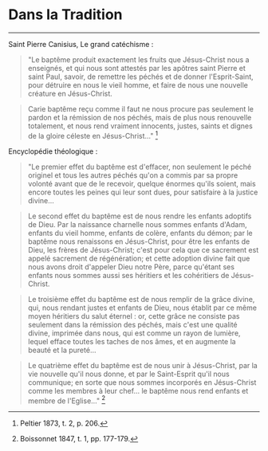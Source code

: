 # Dans la Tradition

***

Saint Pierre Canisius, Le grand catéchisme :

> "Le baptême produit exactement les fruits que Jésus-Christ nous a enseignés, et qui nous sont attestés par les apôtres saint Pierre et saint Paul, savoir, de remettre les péchés et de donner l'Esprit-Saint, pour détruire en nous le vieil homme, et faire de nous une nouvelle créature en Jésus-Christ. 

> Carie baptême reçu comme il faut ne nous procure pas seulement le pardon et la rémission de nos péchés, mais de plus nous renouvelle totalement, et nous rend vraiment innocents, justes, saints et dignes de la gloire céleste en Jésus-Christ..." [^1]

[^1]: Peltier 1873, t. 2, p. 206.

Encyclopédie théologique :

> "Le premier effet du baptême est d'effacer, non seulement le péché originel et tous les autres péchés qu'on a commis par sa propre volonté avant que de le recevoir, quelque énormes qu'ils soient, mais encore toutes les peines qui leur sont dues, pour satisfaire à la justice divine...

> Le second effet du baptême est de nous rendre les enfants adoptifs de Dieu. Par la naissance charnelle nous sommes enfants d'Adam, enfants du vieil homme, enfants de colère, enfants du démon; par le baptême nous renaissons en Jésus-Christ, pour être les enfants de Dieu, les frères de Jésus-Christ; c'est pour cela que ce sacrement est appelé sacrement de régénération; et cette adoption divine fait que nous avons droit d'appeler Dieu notre Père, parce qu'étant ses enfants nous sommes aussi ses héritiers et les cohéritiers de Jésus-Christ.

> Le troisième effet du baptême est de nous remplir de la grâce divine, qui, nous rendant justes et enfants de Dieu, nous établit par ce même moyen héritiers du salut éternel : or, cette grâce ne consiste pas seulement dans la rémission des péchés, mais c'est une qualité divine, imprimée dans nous, qui est comme un rayon de lumière, lequel efface toutes les taches de nos âmes, et en augmente la beauté et la pureté...

> Le quatrième effet du baptême est de nous unir à Jésus-Christ, par la vie nouvelle qu'il nous donne, et par le Saint-Esprit qu'il nous communique; en sorte que nous sommes incorporés en Jésus-Christ comme les membres à leur chef... le baptême nous rend enfants et membre de l'Eglise..." [^2]

[^2]: Boissonnet 1847, t. 1, pp. 177-179.
 
